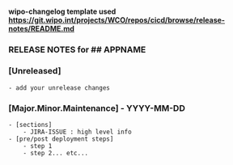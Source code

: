 #### wipo-changelog template used https://git.wipo.int/projects/WCO/repos/cicd/browse/release-notes/README.md
### RELEASE NOTES for ## APPNAME 

### [Unreleased]
    - add your unrelease changes

### [Major.Minor.Maintenance] - YYYY-MM-DD
    - [sections]
        - JIRA-ISSUE : high level info
    - [pre/post deployment steps]
        - step 1
        - step 2... etc...
